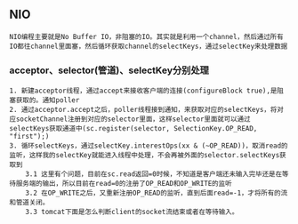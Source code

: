 ## NIO

	NIO编程主要就是No Buffer IO，非阻塞的IO。其实就是利用一个channel，然后通过所有IO都往channel里面塞，然后循环获取channel的selectKeys，通过selectKey来处理数据

### acceptor、selector(管道)、selectKey分别处理
	1. 新建acceptor线程，通过accept来接收客户端的连接(configureBlock true),是阻塞获取的。通知poller
	2. 通过acceptor.accept之后，poller线程接到通知，来获取对应的selectKeys，将对应socketChannel注册到对应的selector里面，这样selector里面就可以通过selectKeys获取通道中(sc.register(selector, SelectionKey.OP_READ, "first");)
	3. 循环selectKeys，通过selectKey.interestOps(xx & (~OP_READ))，取消read的监听，这样我的selectKey就能进入线程中处理，不会再被外面的selector.selectKeys获取到
		3.1 这里有个问题，目前在sc.read返回=0时候，不知道是客户端还未输入完毕还是在等待服务端的输出，所以目前在read=0的注册了OP_READ和OP_WRITE的监听
		3.2 在OP_WRITE之后，又重新注册OP_READ的监听，直到后面read=-1，才将所有的流和管道关闭。
		3.3 tomcat下面是怎么判断client的socket流结束或者在等待输入。